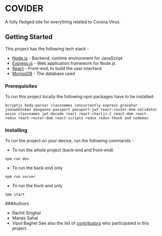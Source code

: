 # COVIDER
A fully fledged site for everything related to Corona Virus.

## Getting Started
This project has the following tech stack - 
* [Node.js](https://nodejs.org/) - Backend, runtime environment for JavaScript
* [Express.js](https://expressjs.com/) - Web application framework for Node.js
* [React](https://reactjs.org/) - Front-end, to build the user interface
* [MongoDB](https://www.mongodb.com/) - The database used

### Prerequisites
To run this project locally the following npm packages have to be installed:
```
bcryptjs body-parser classnames concurrently express gravatar jsonwebtoken mongoose passport passport-jwt react-router-dom validator axios classnames jwt-decode react react-chartjs-2 react-dom react-redux react-router-dom react-scripts redux redux-thunk and nodemon
```


### Installing
To run the project on your device, run the following commands -
* To run the whole project (back-end and front-end)
```
npm run dev
```
* To run the back-end only
```
npm run server
```
* To run the front-end only
```
npm start
```

###Authors
* Rachit Singhal
* Manas Sahai
* Vipul Baghel
See also the list of [contributors](https://github.com/rachitsmrh/COVID19/graphs/contributors) who participated in this project.

